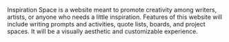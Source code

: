 Inspiration Space is a website meant to promote creativity among writers, artists, or anyone who needs a little inspiration. Features of this website will include writing prompts and activities, quote lists, boards, and project spaces. It will be a visually aesthetic and customizable experience.
